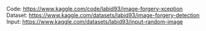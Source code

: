 Code: https://www.kaggle.com/code/labid93/image-forgery-xception
Dataset: https://www.kaggle.com/datasets/labid93/image-forgery-detection
Input: https://www.kaggle.com/datasets/labid93/input-random-image
